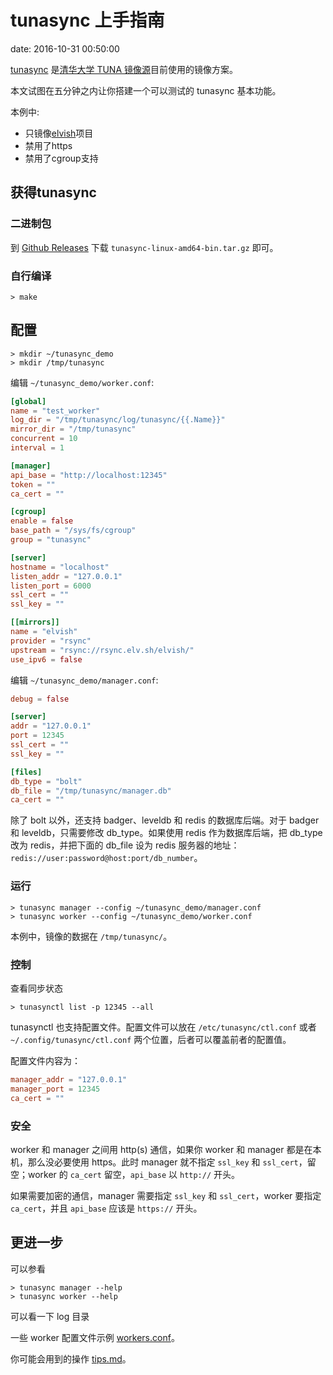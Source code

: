# tunasync 上手指南

date: 2016-10-31 00:50:00

[tunasync](https://github.com/tuna/tunasync) 是[清华大学 TUNA 镜像源](https://mirrors.tuna.tsinghua.edu.cn)目前使用的镜像方案。

本文试图在五分钟之内让你搭建一个可以测试的 tunasync 基本功能。

本例中:

- 只镜像[elvish](https://elv.sh)项目
- 禁用了https
- 禁用了cgroup支持

## 获得tunasync

### 二进制包

到 [Github Releases](https://github.com/tuna/tunasync/releases/latest) 下载 `tunasync-linux-amd64-bin.tar.gz` 即可。

### 自行编译

```shell
> make
```

## 配置

```shell
> mkdir ~/tunasync_demo
> mkdir /tmp/tunasync
```

编辑 `~/tunasync_demo/worker.conf`:

```conf
[global]
name = "test_worker"
log_dir = "/tmp/tunasync/log/tunasync/{{.Name}}"
mirror_dir = "/tmp/tunasync"
concurrent = 10
interval = 1

[manager]
api_base = "http://localhost:12345"
token = ""
ca_cert = ""

[cgroup]
enable = false
base_path = "/sys/fs/cgroup"
group = "tunasync"

[server]
hostname = "localhost"
listen_addr = "127.0.0.1"
listen_port = 6000
ssl_cert = ""
ssl_key = ""

[[mirrors]]
name = "elvish"
provider = "rsync"
upstream = "rsync://rsync.elv.sh/elvish/"
use_ipv6 = false
```

编辑 `~/tunasync_demo/manager.conf`:

```conf
debug = false

[server]
addr = "127.0.0.1"
port = 12345
ssl_cert = ""
ssl_key = ""

[files]
db_type = "bolt"
db_file = "/tmp/tunasync/manager.db"
ca_cert = ""
```

除了 bolt 以外，还支持 badger、leveldb 和 redis 的数据库后端。对于 badger 和 leveldb，只需要修改 db_type。如果使用 redis 作为数据库后端，把 db_type 改为 redis，并把下面的 db_file 设为 redis 服务器的地址： `redis://user:password@host:port/db_number`。

### 运行

```shell
> tunasync manager --config ~/tunasync_demo/manager.conf
> tunasync worker --config ~/tunasync_demo/worker.conf
```

本例中，镜像的数据在 `/tmp/tunasync/`。

### 控制

查看同步状态

```shell
> tunasynctl list -p 12345 --all
```

tunasynctl 也支持配置文件。配置文件可以放在 `/etc/tunasync/ctl.conf` 或者 `~/.config/tunasync/ctl.conf` 两个位置，后者可以覆盖前者的配置值。

配置文件内容为：

```conf
manager_addr = "127.0.0.1"
manager_port = 12345
ca_cert = ""
```

### 安全

worker 和 manager 之间用 http(s) 通信，如果你 worker 和 manager 都是在本机，那么没必要使用 https。此时 manager 就不指定 `ssl_key` 和 `ssl_cert`，留空；worker 的 `ca_cert` 留空，`api_base` 以 `http://` 开头。

如果需要加密的通信，manager 需要指定 `ssl_key` 和 `ssl_cert`，worker 要指定 `ca_cert`，并且 `api_base` 应该是 `https://` 开头。

## 更进一步

可以参看

```shell
> tunasync manager --help
> tunasync worker --help
```

可以看一下 log 目录

一些 worker 配置文件示例 [workers.conf](workers.conf)。

你可能会用到的操作 [tips.md](tips.md)。
